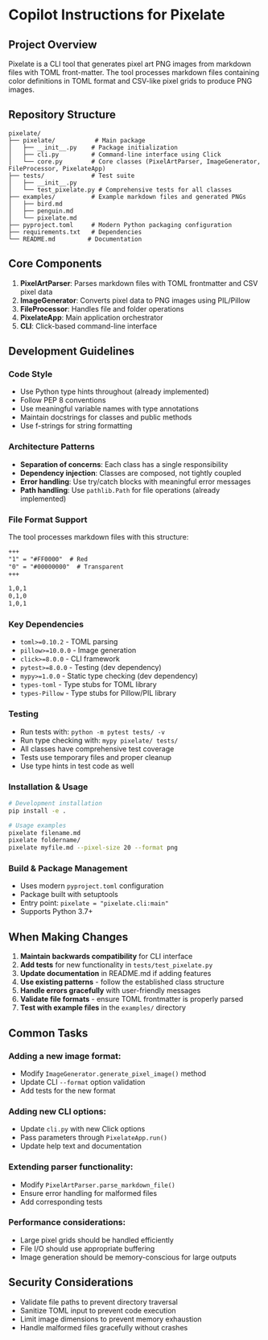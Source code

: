# Copilot Instructions for Pixelate

## Project Overview

Pixelate is a CLI tool that generates pixel art PNG images from markdown files with TOML front-matter. The tool processes markdown files containing color definitions in TOML format and CSV-like pixel grids to produce PNG images.

## Repository Structure

```
pixelate/
├── pixelate/           # Main package
│   ├── __init__.py    # Package initialization  
│   ├── cli.py         # Command-line interface using Click
│   └── core.py        # Core classes (PixelArtParser, ImageGenerator, FileProcessor, PixelateApp)
├── tests/             # Test suite
│   ├── __init__.py    
│   └── test_pixelate.py # Comprehensive tests for all classes
├── examples/          # Example markdown files and generated PNGs
│   ├── bird.md
│   ├── penguin.md
│   └── pixelate.md
├── pyproject.toml     # Modern Python packaging configuration
├── requirements.txt   # Dependencies
└── README.md         # Documentation
```

## Core Components

1. **PixelArtParser**: Parses markdown files with TOML frontmatter and CSV pixel data
2. **ImageGenerator**: Converts pixel data to PNG images using PIL/Pillow
3. **FileProcessor**: Handles file and folder operations
4. **PixelateApp**: Main application orchestrator
5. **CLI**: Click-based command-line interface

## Development Guidelines

### Code Style
- Use Python type hints throughout (already implemented)
- Follow PEP 8 conventions
- Use meaningful variable names with type annotations
- Maintain docstrings for classes and public methods
- Use f-strings for string formatting

### Architecture Patterns
- **Separation of concerns**: Each class has a single responsibility
- **Dependency injection**: Classes are composed, not tightly coupled
- **Error handling**: Use try/catch blocks with meaningful error messages
- **Path handling**: Use `pathlib.Path` for file operations (already implemented)

### File Format Support
The tool processes markdown files with this structure:
```markdown
+++
"1" = "#FF0000"  # Red
"0" = "#00000000"  # Transparent
+++

1,0,1
0,1,0
1,0,1
```

### Key Dependencies
- `toml>=0.10.2` - TOML parsing
- `pillow>=10.0.0` - Image generation
- `click>=8.0.0` - CLI framework
- `pytest>=8.0.0` - Testing (dev dependency)
- `mypy>=1.0.0` - Static type checking (dev dependency)
- `types-toml` - Type stubs for TOML library
- `types-Pillow` - Type stubs for Pillow/PIL library

### Testing
- Run tests with: `python -m pytest tests/ -v`
- Run type checking with: `mypy pixelate/ tests/`
- All classes have comprehensive test coverage
- Tests use temporary files and proper cleanup
- Use type hints in test code as well

### Installation & Usage
```bash
# Development installation
pip install -e .

# Usage examples
pixelate filename.md
pixelate foldername/
pixelate myfile.md --pixel-size 20 --format png
```

### Build & Package Management
- Uses modern `pyproject.toml` configuration
- Package built with setuptools
- Entry point: `pixelate = "pixelate.cli:main"`
- Supports Python 3.7+

## When Making Changes

1. **Maintain backwards compatibility** for CLI interface
2. **Add tests** for new functionality in `tests/test_pixelate.py`
3. **Update documentation** in README.md if adding features
4. **Use existing patterns** - follow the established class structure
5. **Handle errors gracefully** with user-friendly messages
6. **Validate file formats** - ensure TOML frontmatter is properly parsed
7. **Test with example files** in the `examples/` directory

## Common Tasks

### Adding a new image format:
- Modify `ImageGenerator.generate_pixel_image()` method
- Update CLI `--format` option validation
- Add tests for the new format

### Adding new CLI options:
- Update `cli.py` with new Click options
- Pass parameters through `PixelateApp.run()`
- Update help text and documentation

### Extending parser functionality:
- Modify `PixelArtParser.parse_markdown_file()`
- Ensure error handling for malformed files
- Add corresponding tests

### Performance considerations:
- Large pixel grids should be handled efficiently
- File I/O should use appropriate buffering
- Image generation should be memory-conscious for large outputs

## Security Considerations
- Validate file paths to prevent directory traversal
- Sanitize TOML input to prevent code execution
- Limit image dimensions to prevent memory exhaustion
- Handle malformed files gracefully without crashes
